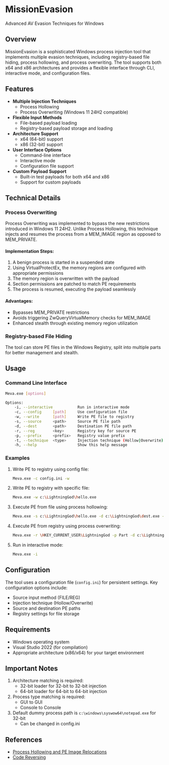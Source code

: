 # MissionEvasion
Advanced AV Evasion Techniques for Windows

## Overview
MissionEvasion is a sophisticated Windows process injection tool that implements multiple evasion techniques, including registry-based file hiding, process hollowing, and process overwriting. The tool supports both x64 and x86 architectures and provides a flexible interface through CLI, interactive mode, and configuration files.

## Features
- **Multiple Injection Techniques**
  - Process Hollowing
  - Process Overwriting (Windows 11 24H2 compatible)
- **Flexible Input Methods**
  - File-based payload loading
  - Registry-based payload storage and loading
- **Architecture Support**
  - x64 (64-bit) support
  - x86 (32-bit) support
- **User Interface Options**
  - Command-line interface
  - Interactive mode
  - Configuration file support
- **Custom Payload Support**
  - Built-in test payloads for both x64 and x86
  - Support for custom payloads

## Technical Details

### Process Overwriting
Process Overwriting was implemented to bypass the new restrictions introduced in Windows 11 24H2. Unlike Process Hollowing, this technique injects and resumes the process from a MEM_IMAGE region as opposed to MEM_PRIVATE.

#### Implementation Steps:
1. A benign process is started in a suspended state
2. Using VirtualProtectEx, the memory regions are configured with appropriate permissions
3. The memory region is overwritten with the payload
4. Section permissions are patched to match PE requirements
5. The process is resumed, executing the payload seamlessly

#### Advantages:
- Bypasses MEM_PRIVATE restrictions
- Avoids triggering ZwQueryVirtualMemory checks for MEM_IMAGE
- Enhanced stealth through existing memory region utilization

### Registry-based File Hiding
The tool can store PE files in the Windows Registry, split into multiple parts for better management and stealth.

## Usage

### Command Line Interface
```bash
Meva.exe [options]

Options:
    -i, --interactive           Run in interactive mode
    -c, --config     [path]     Use configuration file
    -w, --write      [path]     Write PE file to registry
    -s, --source     <path>     Source PE file path
    -d, --dest       <path>     Destination PE file path
    -r, --reg        <key>      Registry key for source PE
    -p, --prefix     <prefix>   Registry value prefix
    -t, --technique  <type>     Injection technique (Hollow|Overwrite)
    -h, --help                  Show this help message
```

### Examples
1. Write PE to registry using config file:
   ```bash
   Meva.exe -c config.ini -w
   ```

2. Write PE to registry with specific file:
   ```bash
   Meva.exe -w c:\LightningGod\hello.exe
   ```

3. Execute PE from file using process hollowing:
   ```bash
   Meva.exe -s c:\LightningGod\hello.exe -d c:\LightningGod\dest.exe -t Hollow
   ```

4. Execute PE from registry using process overwriting:
   ```bash
   Meva.exe -r \HKEY_CURRENT_USER\LightningGod -p Part -d c:\LightningGod\dest.exe -t Overwrite
   ```

5. Run in interactive mode:
   ```bash
   Meva.exe -i
   ```

## Configuration
The tool uses a configuration file (`config.ini`) for persistent settings. Key configuration options include:
- Source input method (FILE/REG)
- Injection technique (Hollow/Overwrite)
- Source and destination PE paths
- Registry settings for file storage

## Requirements
- Windows operating system
- Visual Studio 2022 (for compilation)
- Appropriate architecture (x86/x64) for your target environment

## Important Notes
1. Architecture matching is required:
   - 32-bit loader for 32-bit to 32-bit injection
   - 64-bit loader for 64-bit to 64-bit injection
2. Process type matching is required:
   - GUI to GUI
   - Console to Console
3. Default dummy process path is `c:\windows\syswow64\notepad.exe` for 32-bit
   - Can be changed in config.ini

## References
- [Process Hollowing and PE Image Relocations](https://www.ired.team/offensive-security/code-injection-process-injection/process-hollowing-and-pe-image-relocations)
- [Code Reversing](https://www.codereversing.com/archives/261) 